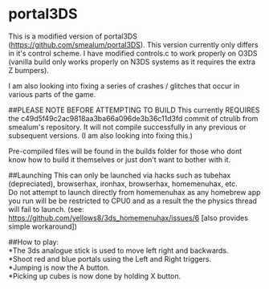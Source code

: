 portal3DS
=========
This is a modified version of portal3DS (https://github.com/smealum/portal3DS).  This version currently only differs in it's control scheme.  I have modified controls.c to work properly on O3DS (vanilla build only works properly on N3DS systems as it requires the extra Z bumpers).  

I am also looking into fixing a series of crashes / glitches that occur in various parts of the game.  

##PLEASE NOTE BEFORE ATTEMPTING TO BUILD
This currently REQUIRES the c49d5f49c2ac9818aa3ba66a096de3b36c11d3fd commit of ctrulib from smealum's repository.  It will not compile successfully in any previous or subsequent versions. (I am also looking into fixing this.)  

Pre-compiled files will be found in the builds folder for those who dont know how to build it themselves or just don't want to bother with it.  

##Launching
This can only be launched via hacks such as tubehax (depreciated), browserhax, ironhax, browserhax, homemenuhax, etc.  
Do not attempt to launch directly from homemenuhax as any homebrew app you run will be be restricted to CPU0 and as a result the the physics thread will fail to launch. (see: https://github.com/yellows8/3ds_homemenuhax/issues/6 [also provides simple workaround])

##How to play:  
*The 3ds analogue stick is used to move left right and backwards.  
*Shoot red and blue portals using the Left and Right triggers.  
*Jumping is now the A button.  
*Picking up cubes is now done by holding X button.  

